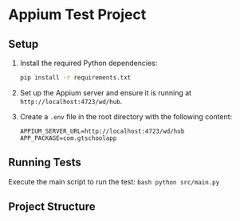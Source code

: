 # Appium Test Project

## Setup
1. Install the required Python dependencies:
    ```bash
    pip install -r requirements.txt
    ```
2. Set up the Appium server and ensure it is running at `http://localhost:4723/wd/hub`.

3. Create a `.env` file in the root directory with the following content:
    ```env
    APPIUM_SERVER_URL=http://localhost:4723/wd/hub
    APP_PACKAGE=com.gtschoolapp
    ```

## Running Tests
Execute the main script to run the test:
    ```bash
    python src/main.py
    ```

## Project Structure
